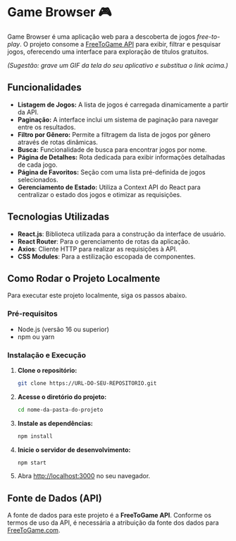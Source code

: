 # Game Browser 🎮

Game Browser é uma aplicação web para a descoberta de jogos *free-to-play*. O projeto consome a [FreeToGame API](https://www.freetogame.com/api-doc) para exibir, filtrar e pesquisar jogos, oferecendo uma interface para exploração de títulos gratuitos.

*(Sugestão: grave um GIF da tela do seu aplicativo e substitua o link acima.)*

## Funcionalidades

  - **Listagem de Jogos:** A lista de jogos é carregada dinamicamente a partir da API.
  - **Paginação:** A interface inclui um sistema de paginação para navegar entre os resultados.
  - **Filtro por Gênero:** Permite a filtragem da lista de jogos por gênero através de rotas dinâmicas.
  - **Busca:** Funcionalidade de busca para encontrar jogos por nome.
  - **Página de Detalhes:** Rota dedicada para exibir informações detalhadas de cada jogo.
  - **Página de Favoritos:** Seção com uma lista pré-definida de jogos selecionados.
  - **Gerenciamento de Estado:** Utiliza a Context API do React para centralizar o estado dos jogos e otimizar as requisições.

## Tecnologias Utilizadas

  - **React.js**: Biblioteca utilizada para a construção da interface de usuário.
  - **React Router**: Para o gerenciamento de rotas da aplicação.
  - **Axios**: Cliente HTTP para realizar as requisições à API.
  - **CSS Modules**: Para a estilização escopada de componentes.

## Como Rodar o Projeto Localmente

Para executar este projeto localmente, siga os passos abaixo.

### Pré-requisitos

  - Node.js (versão 16 ou superior)
  - npm ou yarn

### Instalação e Execução

1.  **Clone o repositório:**

    ```bash
    git clone https://URL-DO-SEU-REPOSITORIO.git
    ```

2.  **Acesse o diretório do projeto:**

    ```bash
    cd nome-da-pasta-do-projeto
    ```

3.  **Instale as dependências:**

    ```bash
    npm install
    ```

4.  **Inicie o servidor de desenvolvimento:**

    ```bash
    npm start
    ```

5.  Abra [http://localhost:3000](https://www.google.com/search?q=http://localhost:3000) no seu navegador.

## Fonte de Dados (API)

A fonte de dados para este projeto é a **FreeToGame API**. Conforme os termos de uso da API, é necessária a atribuição da fonte dos dados para [FreeToGame.com](https://www.freetogame.com).
